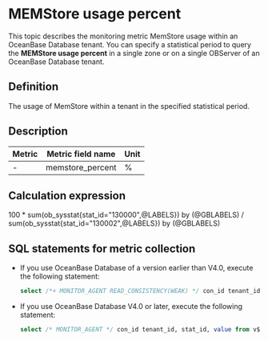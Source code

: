 # MEMStore usage percent

This topic describes the monitoring metric MemStore usage within an OceanBase Database tenant. You can specify a statistical period to query the **MEMStore usage percent** in a single zone or on a single OBServer of an OceanBase Database tenant.

## Definition

The usage of MemStore within a tenant in the specified statistical period.

## Description

| **Metric** | **Metric field name** | **Unit** |
|------------|-----------------------|----------|
| -          | memstore_percent      | %  |

## Calculation expression

100 \* sum(ob_sysstat{stat_id="130000",@LABELS}) by (@GBLABELS) / sum(ob_sysstat{stat_id="130002",@LABELS}) by (@GBLABELS)

## SQL statements for metric collection

* If you use OceanBase Database of a version earlier than V4.0, execute the following statement:

  ```sql
  select /*+ MONITOR_AGENT READ_CONSISTENCY(WEAK) */ con_id tenant_id, stat_id, value from v$sysstat where stat_id IN (130001, 130004) and (con_id > 1000 or con_id = 1) and class < 1000
  ```

* If you use OceanBase Database V4.0 or later, execute the following statement:

  ```sql
  select /* MONITOR_AGENT */ con_id tenant_id, stat_id, value from v$sysstat, DBA_OB_TENANTS where stat_id IN (130001, 130004) and (con_id > 1000 or con_id = 1) and class < 1000
  ```
